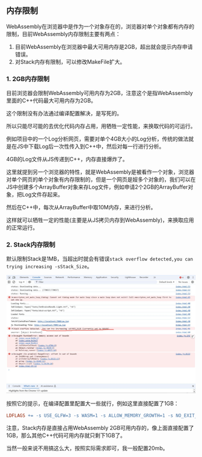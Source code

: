 ## 内存限制

WebAssembly在浏览器中是作为一个对象存在的，浏览器对单个对象都有内存的限制，目前WebAssembly内存限制主要有两点：

1. 目前WebAssembly在浏览器中最大可用内存是2GB，超出就会提示内存申请错误。
2. 对Stack内存有限制，可以修改MakeFile扩大。


### 1. 2GB内存限制

目前浏览器会限制WebAssembly可用内存为2GB，注意这个是指WebAssembly里面的C++代码最大可用内存为2GB。

这个限制没有办法通过编译配置解决，是写死的。

所以只能尽可能的去优化代码内存占用，用牺牲一定性能，来换取代码的可运行。

例如项目中的一个Log分析网页，需要对单个4GB大小的Log分析，传统的做法就是在JS中下载Log后一次性传入到C++中，然后对每一行进行分析。

4GB的Log文件从JS传递到C++，内存直接爆炸了。

这里就提到另一个浏览器的特性，就是WebAssembly是被看作一个对象，浏览器对单个网页的单个对象有内存限制的，但是一个网页是㛮多个对象的，我们可以在JS中创建多个ArrayBuffer对象来存Log文件，例如申请2个2GB的ArrayBuffer对象，把Log文件存起来。

然后在C++中，每次从ArrayBuffer中取10M内存，来进行分析。

这样就可以牺牲一定的性能(主要是从JS拷贝内存到WebAssembly)，来换取应用的正常运行。

### 2. Stack内存限制

默认限制Stack是1MB，当超出时就会有错误`stack overflow detected,you can trying increasing -sStack_Size`。

![img](../../imgs/memory_limit/size_to_big.jpg)

按照它的提示，在编译配置里配置大一些就行，例如这里直接配置了1GB：

```MakeFile
LDFLAGS += -s USE_GLFW=3 -s WASM=1 -s ALLOW_MEMORY_GROWTH=1 -s NO_EXIT_RUNTIME=0 -s ASSERTIONS=1 -s "EXPORTED_RUNTIME_METHODS=['ccall', 'cwrap']" -s STACK_SIZE=1gb
```

注意，Stack内存是直接占用WebAssembly 2GB可用内存的，像上面直接配置了1GB，那么其他C++代码可用内存就只剩下1GB了。

当然一般来说不用搞这么大，按照实际需求即可，我一般配置20mb。
